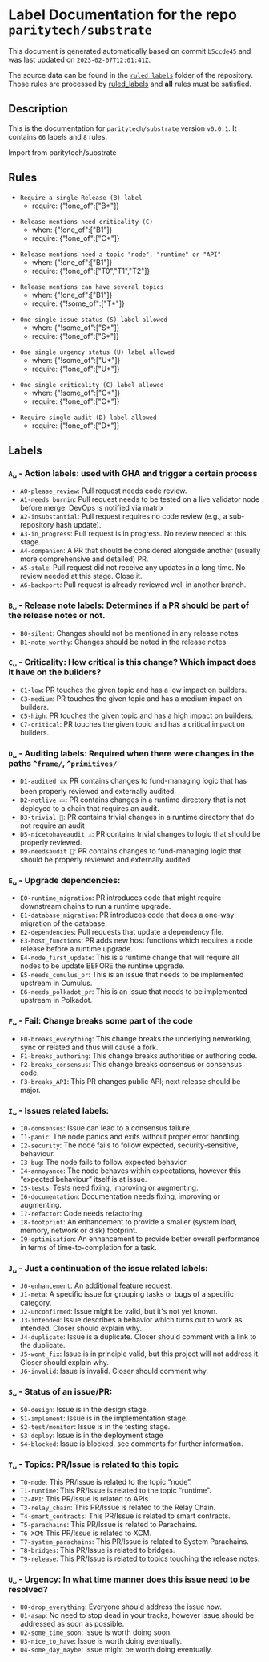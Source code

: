 # Label Documentation for the repo `paritytech/substrate`

This document is generated automatically based on commit `b5ccde45` and was last updated on `2023-02-07T12:01:41Z`.

The source data can be found in the [`ruled_labels`](../ruled_labels) folder of the repository. Those rules are processed by
[ruled_labels](https://github.com/paritytech/ruled_labels) and **all** rules must be satisfied.

## Description

This is the documentation for `paritytech/substrate` version `v0.0.1`.
It contains `66` labels and `8` rules.

Import from paritytech/substrate

## Rules

<!-- single_b -->
- `Require a single Release (B) label`
  - require: {"!one_of":["B*"]}

<!-- require_one_c_when_b1 -->
- `Release mentions need criticality (C)`
  - when: {"!one_of":["B1"]}
  - require: {"!one_of":["C*"]}

<!-- require_t0_or_t1_when_b1 -->
- `Release mentions need a topic "node", "runtime" or "API"`
  - when: {"!one_of":["B1"]}
  - require: {"!one_of":["T0","T1","T2"]}

<!-- allow_multiple_t_when_b1 -->
- `Release mentions can have several topics`
  - when: {"!one_of":["B1"]}
  - require: {"!some_of":["T*"]}

<!-- single_s -->
- `One single issue status (S) label allowed`
  - when: {"!some_of":["S*"]}
  - require: {"!one_of":["S*"]}

<!-- single_u -->
- `One single urgency status (U) label allowed`
  - when: {"!some_of":["U*"]}
  - require: {"!one_of":["U*"]}

<!-- single_c -->
- `One single criticality (C) label allowed`
  - when: {"!some_of":["C*"]}
  - require: {"!one_of":["C*"]}

<!-- single_d -->
- `Require single audit (D) label allowed`
  - require: {"!one_of":["D*"]}



## Labels
### `A␣` - Action labels: used with GHA and trigger a certain process
- `A0-please_review`: Pull request needs code review.
- `A1-needs_burnin`: Pull request needs to be tested on a live validator node before merge. DevOps is notified via matrix
- `A2-insubstantial`: Pull request requires no code review (e.g., a sub-repository hash update).
- `A3-in_progress`: Pull request is in progress. No review needed at this stage.
- `A4-companion`: A PR that should be considered alongside another (usually more comprehensive and detailed) PR.
- `A5-stale`: Pull request did not receive any updates in a long time. No review needed at this stage. Close it.
- `A6-backport`: Pull request is already reviewed well in another branch.

### `B␣` - Release note labels: Determines if a PR should be part of the release notes or not.
- `B0-silent`: Changes should not be mentioned in any release notes
- `B1-note_worthy`: Changes should be noted in the release notes

### `C␣` - Criticality: How critical is this change? Which impact does it have on the builders?
- `C1-low`: PR touches the given topic and has a low impact on builders.
- `C3-medium`: PR touches the given topic and has a medium impact on builders.
- `C5-high`: PR touches the given topic and has a high impact on builders.
- `C7-critical`: PR touches the given topic and has a critical impact on builders.

### `D␣` - Auditing labels: Required when there were changes in the paths `^frame/`, `^primitives/`
- `D1-audited 👍`: PR contains changes to fund-managing logic that has been properly reviewed and externally audited.
- `D2-notlive 💤`: PR contains changes in a runtime directory that is not deployed to a chain that requires an audit.
- `D3-trivial 🧸`: PR contains trivial changes in a runtime directory that do not require an audit
- `D5-nicetohaveaudit ⚠️`: PR contains trivial changes to logic that should be properly reviewed.
- `D9-needsaudit 👮`: PR contains changes to fund-managing logic that should be properly reviewed and externally audited

### `E␣` - Upgrade dependencies: 
- `E0-runtime_migration`: PR introduces code that might require downstream chains to run a runtime upgrade.
- `E1-database_migration`: PR introduces code that does a one-way migration of the database.
- `E2-dependencies`: Pull requests that update a dependency file.
- `E3-host_functions`: PR adds new host functions which requires a node release before a runtime upgrade.
- `E4-node_first_update`: This is a runtime change that will require all nodes to be update BEFORE the runtime upgrade.
- `E5-needs_cumulus_pr`: This is an issue that needs to be implemented upstream in Cumulus.
- `E6-needs_polkadot_pr`: This is an issue that needs to be implemented upstream in Polkadot.

### `F␣` - Fail: Change breaks some part of the code
- `F0-breaks_everything`: This change breaks the underlying networking, sync or related and thus will cause a fork.
- `F1-breaks_authoring`: This change breaks authorities or authoring code.
- `F2-breaks_consensus`: This change breaks consensus or consensus code.
- `F3-breaks_API`: This PR changes public API; next release should be major.

### `I␣` - Issues related labels: 
- `I0-consensus`: Issue can lead to a consensus failure.
- `I1-panic`: The node panics and exits without proper error handling.
- `I2-security`: The node fails to follow expected, security-sensitive, behaviour.
- `I3-bug`: The node fails to follow expected behavior.
- `I4-annoyance`: The node behaves within expectations, however this “expected behaviour” itself is at issue.
- `I5-tests`: Tests need fixing, improving or augmenting.
- `I6-documentation`: Documentation needs fixing, improving or augmenting.
- `I7-refactor`: Code needs refactoring.
- `I8-footprint`: An enhancement to provide a smaller (system load, memory, network or disk) footprint.
- `I9-optimisation`: An enhancement to provide better overall performance in terms of time-to-completion for a task.

### `J␣` - Just a continuation of the issue related labels: 
- `J0-enhancement`: An additional feature request.
- `J1-meta`: A specific issue for grouping tasks or bugs of a specific category.
- `J2-unconfirmed`: Issue might be valid, but it's not yet known.
- `J3-intended`: Issue describes a behavior which turns out to work as intended. Closer should explain why.
- `J4-duplicate`: Issue is a duplicate. Closer should comment with a link to the duplicate.
- `J5-wont_fix`: Issue is in principle valid, but this project will not address it. Closer should explain why.
- `J6-invalid`: Issue is invalid. Closer should comment why.

### `S␣` - Status of an issue/PR: 
- `S0-design`: Issue is in the design stage.
- `S1-implement`: Issue is in the implementation stage.
- `S2-test/monitor`: Issue is in the testing stage.
- `S3-deploy`: Issue is in the deployment stage
- `S4-blocked`: Issue is blocked, see comments for further information.

### `T␣` - Topics: PR/Issue is related to this topic
- `T0-node`: This PR/Issue is related to the topic “node”.
- `T1-runtime`: This PR/Issue is related to the topic “runtime”.
- `T2-API`: This PR/Issue is related to APIs.
- `T3-relay_chain`: This PR/Issue is related to the Relay Chain.
- `T4-smart_contracts`: This PR/Issue is related to smart contracts.
- `T5-parachains`: This PR/Issue is related to Parachains.
- `T6-XCM`: This PR/Issue is related to XCM.
- `T7-system_parachains`: This PR/Issue is related to System Parachains.
- `T8-bridges`: This PR/Issue is related to bridges.
- `T9-release`: This PR/Issue is related to topics touching the release notes.

### `U␣` - Urgency: In what time manner does this issue need to be resolved?
- `U0-drop_everything`: Everyone should address the issue now.
- `U1-asap`: No need to stop dead in your tracks, however issue should be addressed as soon as possible.
- `U2-some_time_soon`: Issue is worth doing soon.
- `U3-nice_to_have`: Issue is worth doing eventually.
- `U4-some_day_maybe`: Issue might be worth doing eventually.


